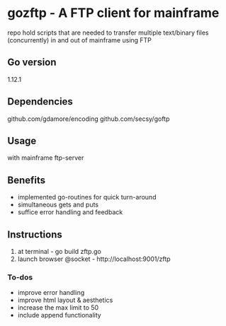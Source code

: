 # gozftp - A FTP client for mainframe
repo hold scripts that are needed to transfer multiple text/binary files (concurrently) in and out of mainframe using FTP

## Go version
1.12.1

## Dependencies
github.com/gdamore/encoding
github.com/secsy/goftp

## Usage
with mainframe ftp-server

## Benefits
* implemented go-routines for quick turn-around
* simultaneous gets and puts
* suffice error handling and feedback

## Instructions
1. at terminal - go build zftp.go 
2. launch browser @socket - http://localhost:9001/zftp

### To-dos
* improve error handling
* improve html layout & aesthetics
* increase the max limit to 50
* include append functionality




